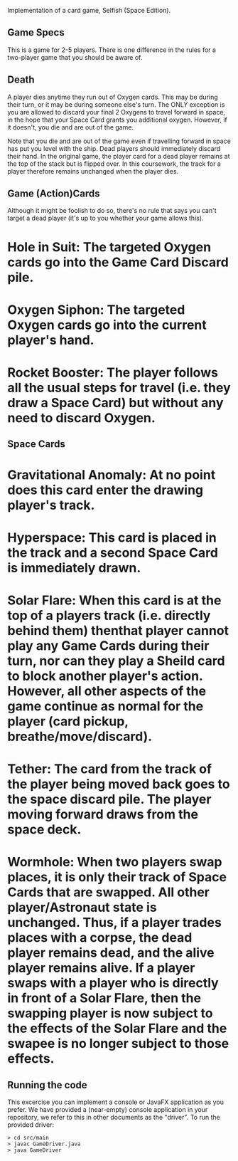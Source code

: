 Implementation of a card game, Selfish (Space Edition).
## Game Specs
This is a game for 2-5 players. There is one difference in the rules for a two-player game that
you should be aware of.

## Death
A player dies anytime they run out of Oxygen cards. This may be during their turn, or it may
be during someone else's turn. The ONLY exception is  you are allowed to discard your final 2 Oxygens to travel
forward in space, in the hope that your Space Card grants you additional oxygen. However, if it doesn't, you die and are out of the game.

Note that you die and are out of the game even if travelling forward in space has put you
level with the ship.
Dead players should immediately discard their hand. In the original game, the player card for
a dead player remains at the top of the stack but is flipped over. In this coursework, the track
for a player therefore remains unchanged when the player dies.

## Game (Action)Cards
Although it might be foolish to do so, there's no rule that says you can't target a dead player
(it's up to you whether your game allows this).
# Hole in Suit: The targeted Oxygen cards go into the Game Card Discard pile.
# Oxygen Siphon: The targeted Oxygen cards go into the current player's hand.
# Rocket Booster: The player follows all the usual steps for travel (i.e. they draw a Space Card) but without any need to discard Oxygen.

## Space Cards
# Gravitational Anomaly: At no point does this card enter the drawing player's track.
# Hyperspace: This card is placed in the track and a second Space Card is immediately drawn.
# Solar Flare: When this card is at the top of a players track (i.e. directly behind them) thenthat player cannot play any Game Cards during their turn, nor can they play a Sheild card to block another player's action. However, all other aspects of the game continue as normal for the player (card pickup, breathe/move/discard).
# Tether: The card from the track of the player being moved back goes to the space discard pile. The player moving forward draws from the space deck.
# Wormhole: When two players swap places, it is only their track of Space Cards that are swapped. All other player/Astronaut state is unchanged. Thus, if a player trades places with a corpse, the dead player remains dead, and the alive player remains alive. If a player swaps with a player who is directly in front of a Solar Flare, then the swapping player is now subject to the effects of the Solar Flare and the swapee is no longer subject to those effects.

## Running the code

This excercise you can implement a console or JavaFX application as you prefer.
We have provided a (near-empty) console application in your repository, we refer to this in other documents as the "driver". To run the provided driver:

```
> cd src/main
> javac GameDriver.java
> java GameDriver
```


